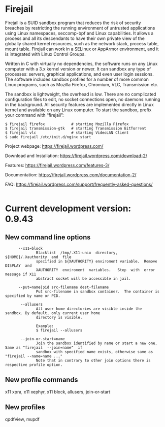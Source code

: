# Firejail

Firejail is a SUID sandbox program that reduces the risk of security breaches by restricting
the running environment of untrusted applications using Linux namespaces, seccomp-bpf
and Linux capabilities. It allows a process and all its descendants to have their own private
view of the globally shared kernel resources, such as the network stack, process table, mount table.
Firejail can work in a SELinux or AppArmor environment, and it is integrated with Linux Control Groups.

Written in C with virtually no dependencies, the software runs on any Linux computer with a 3.x kernel
version or newer. It can sandbox any type of processes: servers, graphical applications, and even
user login sessions. The software includes sandbox profiles for a number of more common Linux programs,
such as Mozilla Firefox, Chromium, VLC, Transmission etc.

The sandbox is lightweight, the overhead is low. There are no complicated configuration files to edit,
no socket connections open, no daemons running in the background. All security features are
implemented directly in Linux kernel and available on any Linux computer. To start the sandbox,
prefix your command with “firejail”:

`````
$ firejail firefox            # starting Mozilla Firefox
$ firejail transmission-gtk   # starting Transmission BitTorrent 
$ firejail vlc                # starting VideoLAN Client
$ sudo firejail /etc/init.d/nginx start
`````
Project webpage: https://firejail.wordpress.com/

Download and Installation: https://firejail.wordpress.com/download-2/

Features: https://firejail.wordpress.com/features-3/

Documentation: https://firejail.wordpress.com/documentation-2/

FAQ: https://firejail.wordpress.com/support/frequently-asked-questions/
`````

`````
# Current development version: 0.9.43

## New command line options
`````
      --x11=block
              Blacklist  /tmp/.X11-unix  directory,  ${HOME}/.Xauthority  and  file
              specified in ${XAUTHORITY} enviroment variable.  Remove  DISPLAY  and
              XAUTHORITY  enviroment  variables.   Stop  with  error message if X11
              abstract socket will be accessible in jail.

      --put=name|pid src-filename dest-filename
              Put src-filename in sandbox container.  The container is specified by name or PID.

       --allusers
              All user home directories are visible inside the sandbox. By default, only current user home
              directory is visible.

              Example:
              $ firejail --allusers

       --join-or-start=name
              Join the sandbox identified by name or start a new one.  Same as "firejail  --join=name"  if
              sandbox with specified name exists, otherwise same as "firejail --name=name ..."
              Note that in contrary to other join options there is respective profile option.

`````

## New profile commands

x11 xpra, x11 xephyr, x11 block, allusers, join-or-start

## New profiles

qpdfview, mupdf

